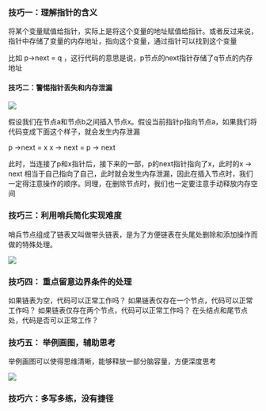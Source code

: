 
### 技巧一：理解指针的含义

将某个变量赋值给指针，实际上是将这个变量的地址赋值给指针。或者反过来说，指针中存储了变量的内存地址，指向这个变量，通过指针可以找到这个变量

比如 p-\>next = q ，这行代码的意思是说，p节点的next指针存储了q节点的内存地址

#### 技巧二：警惕指针丢失和内存泄漏

![][image-1]

假设我们在节点a和节点b之间插入节点x。假设当前指针p指向节点a，如果我们将代码变成下面这个样子，就会发生内存泄漏

 p ->next = x
 x -> next = p -> next

此时，当连接了p和x指针后，接下来的一部，p的next指针指向了x，此时的x -\> next 相当于自己指向了自己，此时就会发生内存泄漏，因此在插入节点时，我们一定得注意操作的顺序。同理，在删除节点时，我们也一定要注意手动释放内存空间


### 技巧三：利用哨兵简化实现难度

哨兵节点组成了链表又叫做带头链表，是为了方便链表在头尾处删除和添加操作而做的特殊处理。  

![][image-2]

### 技巧四： 重点留意边界条件的处理

如果链表为空，代码可以正常工作吗？
如果链表仅存在一个节点，代码可以正常工作吗？
如果链表仅存在两个节点，代码可以正常工作吗？
在头结点和尾节点处，代码是否可以正常工作？

### 技巧五： 举例画图，辅助思考

举例画图可以使得思维清晰，能够释放一部分脑容量，方便深度思考

![][image-3]

### 技巧六：多写多练，没有捷径
















[image-1]:	https://github.com/hacksman/learning/blob/master/picture/charujiedian.jpg
[image-2]:	https://github.com/hacksman/learning/blob/master/picture/daitoulianbiao.jpg
[image-3]:	https://github.com/hacksman/learning/blob/master/picture/lianbiaohuatu.jpg